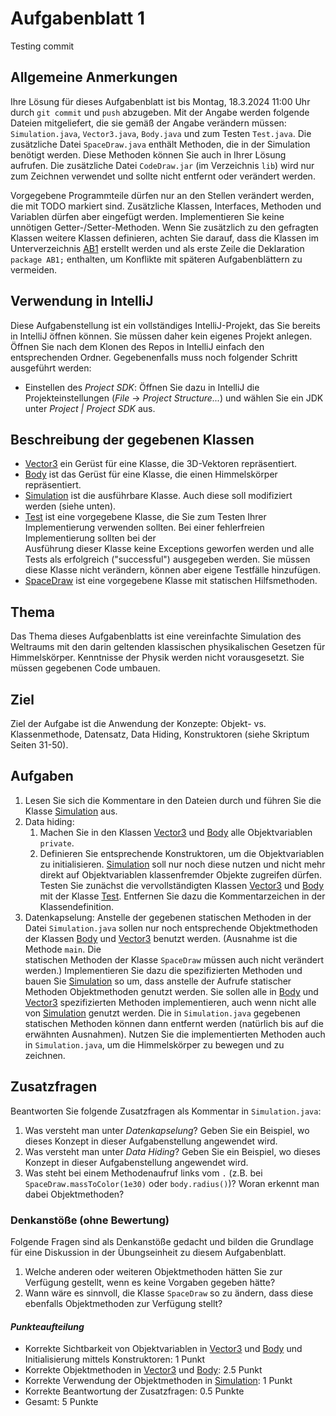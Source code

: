 # Aufgabenblatt 1

Testing commit

## Allgemeine Anmerkungen

Ihre Lösung für dieses Aufgabenblatt ist bis Montag, 18.3.2024 11:00 Uhr durch `git commit`
und `push` abzugeben. Mit der Angabe werden folgende Dateien mitgeliefert, die sie gemäß der Angabe
verändern müssen: `Simulation.java`, `Vector3.java`, `Body.java` und zum Testen `Test.java`.
Die zusätzliche Datei `SpaceDraw.java` enthält Methoden, die in der Simulation
benötigt werden. Diese Methoden können Sie auch in Ihrer Lösung aufrufen. Die zusätzliche
Datei `CodeDraw.jar` (im Verzeichnis `lib`) wird nur zum Zeichnen verwendet und sollte nicht 
entfernt oder verändert werden.

Vorgegebene Programmteile dürfen nur an den Stellen verändert werden, die mit TODO markiert sind.
Zusätzliche Klassen, Interfaces, Methoden und Variablen dürfen aber eingefügt werden.
Implementieren Sie keine unnötigen Getter-/Setter-Methoden. Wenn Sie zusätzlich zu den gefragten
Klassen weitere Klassen definieren, achten Sie darauf, dass die Klassen im
Unterverzeichnis [AB1](../src/AB1) erstellt werden und als erste Zeile die Deklaration
`package AB1;` enthalten, um Konflikte mit späteren Aufgabenblättern zu vermeiden.

## Verwendung in IntelliJ

Diese Aufgabenstellung ist ein vollständiges IntelliJ-Projekt, das Sie bereits in IntelliJ öffnen
können. Sie müssen daher kein eigenes Projekt anlegen. Öffnen Sie nach dem Klonen des Repos in
IntelliJ einfach den entsprechenden Ordner. Gegebenenfalls muss noch folgender Schritt ausgeführt
werden:

- Einstellen des _Project SDK_: Öffnen Sie dazu in IntelliJ die Projekteinstellungen
  (_File_ -> _Project Structure..._) und wählen Sie ein JDK unter _Project | Project SDK_ aus.

## Beschreibung der gegebenen Klassen

- [Vector3](../src/AB1/Vector3.java) ein Gerüst für eine Klasse, die 3D-Vektoren repräsentiert.
- [Body](../src/AB1/Body.java) ist das Gerüst für eine Klasse, die einen Himmelskörper
  repräsentiert.
- [Simulation](../src/AB1/Simulation.java) ist die ausführbare Klasse. Auch diese soll
  modifiziert werden (siehe unten).
- [Test](../src/AB1/Test.java) ist eine vorgegebene Klasse, die Sie zum Testen Ihrer
  Implementierung verwenden sollten. Bei einer fehlerfreien Implementierung sollten bei der  
  Ausführung dieser Klasse keine Exceptions geworfen werden und alle Tests als erfolgreich
  ("successful") ausgegeben werden. Sie müssen diese Klasse nicht verändern, können aber eigene
  Testfälle hinzufügen.
- [SpaceDraw](../src/AB1/SpaceDraw.java) ist eine vorgegebene Klasse mit statischen Hilfsmethoden.

## Thema

Das Thema dieses Aufgabenblatts ist eine vereinfachte Simulation des Weltraums mit den darin
geltenden klassischen physikalischen Gesetzen für Himmelskörper. Kenntnisse der Physik werden nicht 
vorausgesetzt. Sie müssen gegebenen Code umbauen.

## Ziel

Ziel der Aufgabe ist die Anwendung der Konzepte: Objekt- vs. Klassenmethode, Datensatz, Data Hiding,
Konstruktoren (siehe Skriptum Seiten 31-50).

## Aufgaben

1. Lesen Sie sich die Kommentare in den Dateien durch und führen Sie die
   Klasse [Simulation](../src/AB1/Simulation.java) aus.
2. Data hiding:
    1. Machen Sie in den Klassen [Vector3](../src/AB1/Vector3.java) und [Body](../src/AB1/Body.java)
       alle Objektvariablen `private`.
    2. Definieren Sie entsprechende Konstruktoren, um die Objektvariablen zu initialisieren. 
       [Simulation](../src/AB1/Simulation.java) soll nur noch diese nutzen und nicht mehr direkt 
       auf Objektvariablen klassenfremder Objekte zugreifen dürfen. Testen Sie zunächst die 
       vervollständigten Klassen [Vector3](../src/AB1/Vector3.java) und 
       [Body](../src/AB1/Body.java) mit der Klasse [Test](../src/AB1/Test.java). Entfernen Sie
       dazu die Kommentarzeichen in der Klassendefinition.
3. Datenkapselung: Anstelle der gegebenen statischen Methoden in der Datei `Simulation.java` sollen
   nur noch entsprechende Objektmethoden der Klassen [Body](../src/AB1/Body.java)
   und [Vector3](../src/AB1/Vector3.java) benutzt werden. (Ausnahme ist die Methode `main`. Die  
   statischen Methoden der Klasse `SpaceDraw` müssen auch nicht verändert werden.) Implementieren 
   Sie dazu die spezifizierten Methoden und bauen Sie [Simulation](../src/AB1/Simulation.java) so 
   um, dass anstelle der Aufrufe statischer Methoden Objektmethoden genutzt werden. Sie sollen
   alle in [Body](../src/AB1/Body.java) und [Vector3](../src/AB1/Vector3.java) spezifizierten
   Methoden implementieren, auch wenn nicht alle von [Simulation](../src/AB1/Simulation.java) 
   genutzt werden. Die in `Simulation.java` gegebenen statischen Methoden können dann entfernt
   werden (natürlich bis auf die erwähnten Ausnahmen). Nutzen Sie die implementierten Methoden 
   auch in `Simulation.java`, um die Himmelskörper zu bewegen und zu zeichnen.

## Zusatzfragen

Beantworten Sie folgende Zusatzfragen als Kommentar in `Simulation.java`:

1. Was versteht man unter _Datenkapselung_? Geben Sie ein Beispiel, wo dieses Konzept in dieser
   Aufgabenstellung angewendet wird.
2. Was versteht man unter _Data Hiding_? Geben Sie ein Beispiel, wo dieses Konzept in dieser
   Aufgabenstellung angewendet wird.
3. Was steht bei einem Methodenaufruf links vom `.` (z.B. bei `SpaceDraw.massToColor(1e30)` oder
   `body.radius()`)? Woran erkennt man dabei Objektmethoden?

### Denkanstöße (ohne Bewertung)

Folgende Fragen sind als Denkanstöße gedacht und bilden die Grundlage für eine Diskussion in der
Übungseinheit zu diesem Aufgabenblatt.

1. Welche anderen oder weiteren Objektmethoden hätten Sie zur Verfügung gestellt, wenn es keine
   Vorgaben gegeben hätte?
2. Wann wäre es sinnvoll, die Klasse `SpaceDraw` so zu ändern, dass diese ebenfalls Objektmethoden
   zur Verfügung stellt?

#### _Punkteaufteilung_

- Korrekte Sichtbarkeit von Objektvariablen in [Vector3](../src/AB1/Vector3.java)
  und [Body](../src/AB1/Body.java) und Initialisierung mittels
  Konstruktoren: 1 Punkt
- Korrekte Objektmethoden in [Vector3](../src/AB1/Vector3.java) und
  [Body](../src/AB1/Body.java): 2.5 Punkt
- Korrekte Verwendung der Objektmethoden in [Simulation](../src/AB1/Simulation.java): 1 Punkt
- Korrekte Beantwortung der Zusatzfragen: 0.5 Punkte
- Gesamt: 5 Punkte


